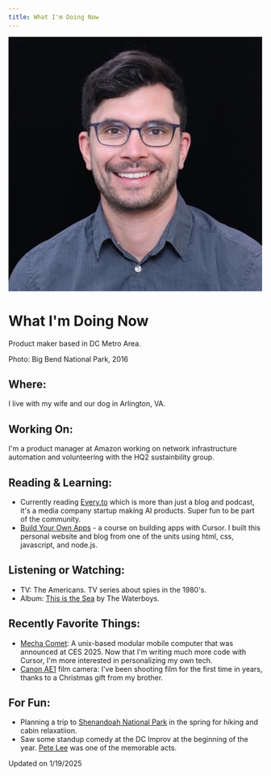 ```yaml
---
title: What I'm Doing Now
---
```


<div class="hero">
    <img src="/assets/images/profile.jpeg" alt="Jacob Poterbin" class="profile-image">
    <div class="hero-content">
        <h1>What I'm Doing Now</h1>
        <p>Product maker based in DC Metro Area.</p>
        <p class="photo-caption">Photo: Big Bend National Park, 2016</p>
    </div>
</div>

## Where:
I live with my wife and our dog in Arlington, VA.

## Working On:
I'm a product manager at Amazon working on network infrastructure automation and volunteering with the HQ2 sustainbility group.

## Reading & Learning:
- Currently reading <a href="https://every.to" target="_blank">Every.to</a> which is more than just a blog and podcast, it's a media company startup making AI products. Super fun to be part of the community.
- <a href="https://buildyourownapps.ai" target="_blank">Build Your Own Apps</a> - a course on building apps with Cursor. I built this personal website and blog from one of the units using html, css, javascript, and node.js.

## Listening or Watching:
- TV: The Americans. TV series about spies in the 1980's.
- Album: [This is the Sea](https://open.spotify.com/album/0LoiHiWrQr7b0a4wlYVqSh?si=SQ-mYrhOSUKRhLLN74pR6Q) by The Waterboys.

## Recently Favorite Things:
- <a href="https://mecha.so/comet" target="_blank">Mecha Comet</a>: A unix-based modular mobile computer that was announced at CES 2025. Now that I'm writing much more code with Cursor, I'm more interested in personalizing my own tech.
- <a href="https://en.wikipedia.org/wiki/Canon_AE-1" target="_blank">Canon AE1</a> film camera: I've been shooting film for the first time in years, thanks to a Christmas gift from my brother.

## For Fun:
- Planning a trip to <a href="https://www.nps.gov/shen/index.htm" target="_blank">Shenandoah National Park</a> in the spring for hiking and cabin relaxatiion.
- Saw some standup comedy at the DC Improv at the beginning of the year. <a href="https://petelee.net" target="_blank">Pete Lee</a> was one of the memorable acts.

Updated on 1/19/2025